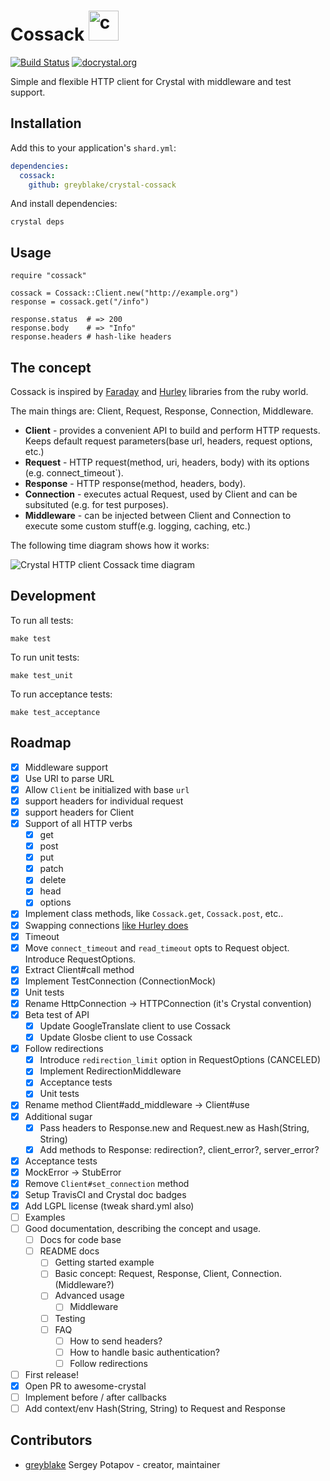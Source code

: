# Cossack <img src="https://cloud.githubusercontent.com/assets/113512/15764341/65d90c06-292a-11e6-8f91-44ed93e024f8.png" alt="crystal Cossack logo" width="48">

[![Build Status](https://travis-ci.org/greyblake/crystal-cossack.svg?branch=master)](https://travis-ci.org/greyblake/crystal-cossack)
[![docrystal.org](http://docrystal.org/badge.svg?style=round)](http://docrystal.org/github.com/greyblake/crystal-cossack)

Simple and flexible HTTP client for Crystal with middleware and test support.

## Installation

Add this to your application's `shard.yml`:

```yaml
dependencies:
  cossack:
    github: greyblake/crystal-cossack
```

And install dependencies:

```
crystal deps
```

## Usage

```crystal
require "cossack"

cossack = Cossack::Client.new("http://example.org")
response = cossack.get("/info")

response.status  # => 200
response.body    # => "Info"
response.headers # hash-like headers
```

## The concept

Cossack is inspired by [Faraday](https://github.com/lostisland/faraday) and [Hurley](https://github.com/lostisland/hurley) libraries from the ruby world.

The main things are: Client, Request, Response, Connection, Middleware.
* **Client** - provides a convenient API to build and perform HTTP requests. Keeps default request parameters(base url, headers, request options, etc.)
* **Request** - HTTP request(method, uri, headers, body) with its options (e.g. connect_timeout`).
* **Response** - HTTP response(method, headers, body).
* **Connection** - executes actual Request, used by Client and can be subsituted (e.g. for test purposes).
* **Middleware** - can be injected between Client and Connection to execute some custom stuff(e.g. logging, caching, etc.)

The following time diagram shows how it works:

![Crystal HTTP client Cossack time diagram](https://raw.githubusercontent.com/greyblake/crystal-cossack/master/images/time_diagram.png)

## Development

To run all tests:

```
make test
```

To run unit tests:

```
make test_unit
```

To run acceptance tests:

```
make test_acceptance
```

## Roadmap
* [x] Middleware support
* [x] Use URI to parse URL
* [x] Allow `Client` be initialized with base `url`
* [x] support headers for individual request
* [x] support headers for Client
* [x] Support of all HTTP verbs
  * [x] get
  * [x] post
  * [x] put
  * [x] patch
  * [x] delete
  * [x] head
  * [x] options
* [x] Implement class methods, like `Cossack.get`, `Cossack.post`, etc..
* [x] Swapping connections [like Hurley does](https://github.com/lostisland/hurley#connections)
* [x] Timeout
* [x] Move `connect_timeout` and `read_timeout` opts to Request object. Introduce RequestOptions.
* [x] Extract Client#call method
* [x] Implement TestConnection (ConnectionMock)
* [x] Unit tests
* [x] Rename HttpConnection -> HTTPConnection (it's Crystal convention)
* [x] Beta test of API
  * [x] Update GoogleTranslate client to use Cossack
  * [x] Update Glosbe client to use Cossack
* [x] Follow redirections
  * [x] Introduce `redirection_limit` option in RequestOptions (CANCELED)
  * [x] Implement RedirectionMiddleware
  * [x] Acceptance tests
  * [x] Unit tests
* [x] Rename method Client#add_middleware -> Client#use
* [x] Additional sugar
  * [x] Pass headers to Response.new and Request.new as Hash(String, String)
  * [x] Add methods to Response: redirection?, client_error?, server_error?
* [x] Acceptance tests
* [x] MockError -> StubError
* [x] Remove `Client#set_connection` method
* [x] Setup TravisCI and Crystal doc badges
* [x] Add LGPL license (tweak shard.yml also)
* [ ] Examples
* [ ] Good documentation, describing the concept and usage.
  * [ ] Docs for code base
  * [ ] README docs
    * [ ] Getting started example
    * [ ] Basic concept: Request, Response, Client, Connection. (Middleware?)
    * [ ] Advanced usage
      * [ ] Middleware
    * [ ] Testing
    * [ ] FAQ
      * [ ] How to send headers?
      * [ ] How to handle basic authentication?
      * [ ] Follow redirections
* [ ] First release!
* [x] Open PR to awesome-crystal
* [ ] Implement before / after callbacks
* [ ] Add context/env Hash(String, String) to Request and Response

## Contributors

- [greyblake](https://github.com/greyblake) Sergey Potapov - creator, maintainer

